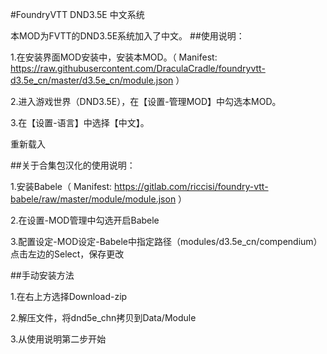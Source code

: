 #FoundryVTT DND3.5E 中文系统

本MOD为FVTT的DND3.5E系统加入了中文。
##使用说明：

1.在安装界面MOD安装中，安装本MOD。（ Manifest: https://raw.githubusercontent.com/DraculaCradle/foundryvtt-d3.5e_cn/master/d3.5e_cn/module.json ）

2.进入游戏世界（DND3.5E），在【设置-管理MOD】中勾选本MOD。

3.在【设置-语言】中选择【中文】。

重新载入

##关于合集包汉化的使用说明：

1.安装Babele（ Manifest: https://gitlab.com/riccisi/foundry-vtt-babele/raw/master/module/module.json ）

2.在设置-MOD管理中勾选开启Babele

3.配置设定-MOD设定-Babele中指定路径（modules/d3.5e_cn/compendium）点击左边的Select，保存更改


##手动安装方法

1.在右上方选择Download-zip

2.解压文件，将dnd5e_chn拷贝到Data/Module

3.从使用说明第二步开始
